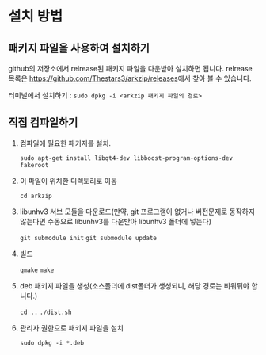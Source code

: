 설치 방법
=============

## 패키지 파일을 사용하여 설치하기

github의 저장소에서 relrease된 패키지 파일을 다운받아 설치하면 됩니다. relrease 목록은 <https://github.com/Thestars3/arkzip/releases>에서 찾아 볼 수 있습니다.

터미널에서 설치하기 : `sudo dpkg -i <arkzip 패키지 파일의 경로>`

## 직접 컴파일하기

1. 컴파일에 필요한 패키지를 설치.

	`sudo apt-get install libqt4-dev libboost-program-options-dev fakeroot`

2. 이 파일이 위치한 디렉토리로 이동

	`cd arkzip`
	
3. libunhv3 서브 모듈을 다운로드(만약, git 프로그램이 없거나 버전문제로 동작하지 않는다면 수동으로 libunhv3를 다운받아 libunhv3 폴더에 넣는다)

	`git submodule init`
	`git submodule update`

4. 빌드
	
	`qmake`
	`make`

5. deb 패키지 파일을 생성(소스폴더에 dist폴더가 생성되니, 해당 경로는 비워둬야 합니다.)

	`cd ..`
	`./dist.sh`

6. 관리자 권한으로 패키지 파일을 설치

	`sudo dpkg -i *.deb`
